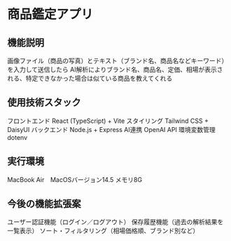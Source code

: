 # 商品鑑定アプリ

##  機能説明
画像ファイル（商品の写真）とテキスト（ブランド名、商品名などキーワード）を入力して送信したら
AI解析によりブランド名、商品名、定価、相場が表示される、特定できなかった場合は似ている商品を教えてくれる


##  使用技術スタック 
フロントエンド React (TypeScript) + Vite
スタイリング Tailwind CSS + DaisyUI
バックエンド Node.js + Express
AI連携 OpenAI API
環境変数管理 dotenv


##  実行環境
MacBook Air　MacOSバージョン14.5 メモリ8G

##  今後の機能拡張案
ユーザー認証機能（ログイン／ログアウト）
保存履歴機能（過去の解析結果を一覧表示）
ソート・フィルタリング（相場価格順、ブランド別など）
